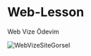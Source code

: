 # Web-Lesson
Web Vize Ödevim

![WebVizeSiteGorsel](https://user-images.githubusercontent.com/63968714/101261088-92cb4c00-3745-11eb-9505-e72fa2ceedab.PNG)
